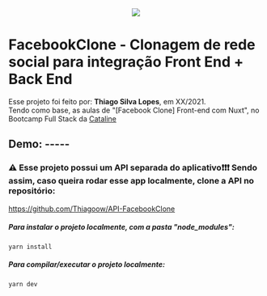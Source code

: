 <!---->
<div align="center">
<img src="./ReadMeFiles/app.jpg" align="center">
</div>

# FacebookClone - Clonagem de rede social para integração Front End + Back End

<p>Esse projeto foi feito por: <strong>Thiago Silva Lopes</strong>, em XX/2021.</br>
Tendo como base, as aulas de "[Facebook Clone] Front-end com Nuxt", no Bootcamp Full Stack da <a href="https://bootcamp.cataline.io/">Cataline</a>

## Demo: -----
### ⚠ Esse projeto possui um API separada do aplicativo❗❗❗ Sendo assim, caso queira rodar esse app localmente, clone a API no repositório:

https://github.com/Thiagoow/API-FacebookClone </br>

##### Para instalar o projeto localmente, com a pasta "node_modules":

```
yarn install
```

##### Para compilar/executar o projeto localmente:

```
yarn dev
```
